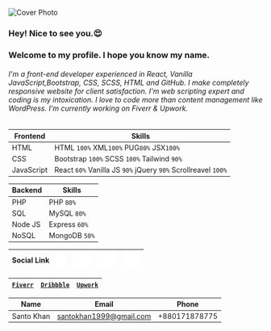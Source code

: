 ![Cover Photo](img/Santo-Khan-c.png)

### Hey! Nice to see you.😍

### Welcome to my profile. I hope you know my name.

###### I'm a front-end developer experienced in React, Vanilla JavaScript,Bootstrap, CSS, SCSS, HTML and GitHub. I make completely responsive website for client satisfaction. I'm web scripting expert and coding is my intoxication. I love to code more than content management like WordPress. I'm currently working on Fiverr & Upwork.

<!-- ### Development Skills:

- HTML or JSX or PUG `100%`
- CSS
  - Bootstrap `100%`
  - SCSS `100%`
  - Tailwind `90%`
- JavaScript
  - React `60%`
  - Vanilla JS `90%`
  - jQuery `90%`
  - Scrollreavel `100%`

### Design Skills:

- Adobe
  - Illustrator `100%`
  - Photoshop `90%`
  - After Effect `80%`
  - XD `100%`
- Figma `100%` -->

| Frontend   | Skills                                                        |
| ---------- | ------------------------------------------------------------- |
| HTML       | HTML `100%` XML`100%` PUG`80%` JSX`100%`                      |
| CSS        | Bootstrap `100%` SCSS `100%` Tailwind `90%`                   |
| JavaScript | React `60%` Vanilla JS `90%` jQuery `90%` Scrollreavel `100%` |

| Backend | Skills        |
| ------- | ------------- |
| PHP     | PHP `80%`     |
| SQL     | MySQL `80%`   |
| Node JS | Express `60%` |
| NoSQL   | MongoDB `50%` |

| Social Link | [![Facebook](img/facebook.svg)](https://facebook.com/SantoKhan1999) | [![Instagram](img/instagram.svg)](https://www.linkedin.com/in/santokhan1999) | [![Twitter](img/twitter.svg)](https://twitter.com/santokhan_) | [![LinkedIn](img/linkedin.svg)](https://facebook.com/santokhan) |
| ----------- | ------------------------------------------------------------------- | ---------------------------------------------------------------------------- | ------------------------------------------------------------- | --------------------------------------------------------------- |

| [`Fiverr`](https://fiverr.com/santokhan494) | [`Dribbble`](https://dribbble.com/santokhan) | [`Upwork`](https://www.upwork.com/freelancers/~013de8e004b41e7e82) |
| ------------------------------------------- | -------------------------------------------- | ------------------------------------------------------------------ |

| Name       | Email                   | Phone         |
| ---------- | ----------------------- | ------------- |
| Santo Khan | santokhan1999@gmail.com | +880171878775 |

<!--
**santokhan/santokhan** is a ✨ _special_ ✨ repository because its `README.md` (this file) appears on your GitHub profile.

Here are some ideas to get you started:

- 🔭 I’m currently working on ...
- 🌱 I’m currently learning ...
- 👯 I’m looking to collaborate on ...
- 🤔 I’m looking for help with ...
- 💬 Ask me about ...
- 📫 How to reach me: ...
- 😄 Pronouns: ...
- ⚡ Fun fact: ...
-->
